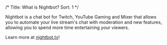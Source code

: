 /*
Title: What is Nightbot?
Sort: 1
*/

Nightbot is a chat bot for Twitch, YouTube Gaming and Mixer that allows you to automate your live stream's chat with moderation and new features, allowing you to spend more time entertaining your viewers.

Learn more at [nightbot.tv](https://nightbot.tv)!
